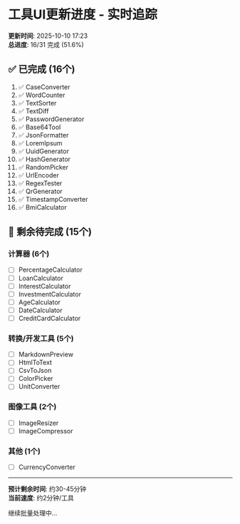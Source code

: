 # 工具UI更新进度 - 实时追踪

**更新时间**: 2025-10-10 17:23  
**总进度**: 16/31 完成 (51.6%)

## ✅ 已完成 (16个)

1. ✅ CaseConverter
2. ✅ WordCounter  
3. ✅ TextSorter
4. ✅ TextDiff
5. ✅ PasswordGenerator
6. ✅ Base64Tool
7. ✅ JsonFormatter
8. ✅ LoremIpsum
9. ✅ UuidGenerator
10. ✅ HashGenerator
11. ✅ RandomPicker
12. ✅ UrlEncoder
13. ✅ RegexTester
14. ✅ QrGenerator
15. ✅ TimestampConverter
16. ✅ BmiCalculator

## 🔄 剩余待完成 (15个)

### 计算器 (6个)
- [ ] PercentageCalculator
- [ ] LoanCalculator
- [ ] InterestCalculator
- [ ] InvestmentCalculator
- [ ] AgeCalculator
- [ ] DateCalculator
- [ ] CreditCardCalculator

### 转换/开发工具 (5个)
- [ ] MarkdownPreview
- [ ] HtmlToText
- [ ] CsvToJson
- [ ] ColorPicker
- [ ] UnitConverter

### 图像工具 (2个)
- [ ] ImageResizer
- [ ] ImageCompressor

### 其他 (1个)
- [ ] CurrencyConverter

---

**预计剩余时间**: 约30-45分钟  
**当前速度**: 约2分钟/工具

继续批量处理中...
